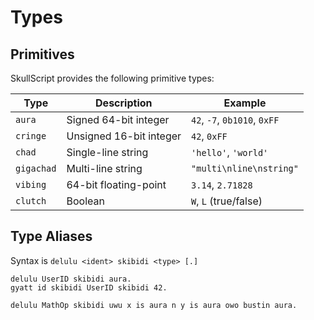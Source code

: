 # Types

## Primitives

SkullScript provides the following primitive types:

| Type      | Description                                        | Example                          |
|-----------|----------------------------------------------------|----------------------------------|
| `aura`    | Signed 64-bit integer                              | `42`, `-7`, `0b1010`, `0xFF`     |
| `cringe`  | Unsigned 16-bit integer                            | `42`, `0xFF`                  |
| `chad`    | Single-line string                                 | `'hello'`, `'world'`             |
| `gigachad`| Multi-line string                                  | `"multi\nline\nstring"`          |
| `vibing`  | 64-bit floating-point                              | `3.14`, `2.71828`                |
| `clutch`  | Boolean                                            | `W`, `L` (true/false)            |

## Type Aliases

Syntax is `delulu <ident> skibidi <type> [.]`

```skullbrain
delulu UserID skibidi aura.
gyatt id skibidi UserID skibidi 42.

delulu MathOp skibidi uwu x is aura n y is aura owo bustin aura.
```